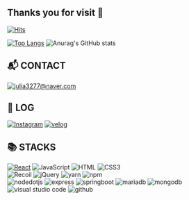 ## Thanks you for visit 👋

[![Hits](https://hits.seeyoufarm.com/api/count/incr/badge.svg?url=https%3A%2F%2Fgithub.com%2Fzeonzeon-e&count_bg=%234F4F4F&title_bg=%23399EE5&icon=&icon_color=%2383B9FF&title=welcome&edge_flat=false)](https://hits.seeyoufarm.com)

[![Top Langs](https://github-readme-stats.vercel.app/api/top-langs/?username=zeonzeon-e&layout=compact)](https://github.com/zeonzeon-e/github-readme-stats)
![Anurag's GitHub stats](https://github-readme-stats.vercel.app/api?username=zeonzeon-e&show_icons=true&theme=shadow_blue&card_width=200&hide_title=true)

## :mailbox_with_mail: CONTACT
<a href = ""><img alt="julia3277@naver.com" src ="https://img.shields.io/badge/julia3277@naver.com-399EE5.svg?&style=for-the-badge&logo=naver&logoColor=white" /></a>


## :speech_balloon: LOG
<a href = "https://www.instagram.com/ezh._.713/"> <img alt="Instagram" src ="https://img.shields.io/badge/Instagram-E4405F.svg?&style=for-the-badge&logo=Instagram&logoColor=white"/></a>
<a href = "https://velog.io/@zeonzeon-e/posts"> <img alt="velog" src ="https://img.shields.io/badge/velog-20C997.svg?&style=for-the-badge&logo=velog&logoColor=white"/></a>

## :books: STACKS
<a href = ""><img alt="React" src ="https://img.shields.io/badge/React-61DAFB.svg?&style=for-the-badge&logo=react&logoColor=black"/></a>
<img alt="JavaScript" src ="https://img.shields.io/badge/JavaScript-F7DF1E.svg?&style=for-the-badge&logo=JavaScript&logoColor=black"/>
<img alt="HTML" src ="https://img.shields.io/badge/HTML5-E34F26.svg?&style=for-the-badge&logo=HTML5&logoColor=white"/>
<img alt="CSS3" src ="https://img.shields.io/badge/CSS3-1572B6.svg?&style=for-the-badge&logo=CSS3&logoColor=white"/>
<br>
<img alt="Recoil" src ="https://img.shields.io/badge/Recoil-3578E5.svg?&style=for-the-badge&logo=Recoil&logoColor=white"/>
<img alt="jQuery" src ="https://img.shields.io/badge/jQuery-0769AD.svg?&style=for-the-badge&logo=jQuery&logoColor=white"/>
<img alt="yarn" src ="https://img.shields.io/badge/yarn-2C8EBB.svg?&style=for-the-badge&logo=yarn&logoColor=white"/>
<img alt="npm" src ="https://img.shields.io/badge/npm-CB3837.svg?&style=for-the-badge&logo=npm&logoColor=white"/>
<br>
<img alt="nodedotjs" src ="https://img.shields.io/badge/nodedotjs-339933.svg?&style=for-the-badge&logo=nodedotjs&logoColor=white"/>
<img alt="express" src ="https://img.shields.io/badge/express-000000.svg?&style=for-the-badge&logo=express&logoColor=white"/>
<img alt="springboot" src ="https://img.shields.io/badge/springboot-6DB33F.svg?&style=for-the-badge&logo=springboot&logoColor=white"/>
<img alt="mariadb" src ="https://img.shields.io/badge/mariadb-003545.svg?&style=for-the-badge&logo=mariadb&logoColor=white"/>
<img alt="mongodb" src ="https://img.shields.io/badge/mongodb-47A248.svg?&style=for-the-badge&logo=mongodb&logoColor=white"/>
<br>
<img alt="visual studio code" src ="https://img.shields.io/badge/visual%20studio%20code-007ACC.svg?&style=for-the-badge&logo=visualstudiocode&logoColor=white"/>
<img alt="github" src ="https://img.shields.io/badge/github-181717.svg?&style=for-the-badge&logo=github&logoColor=white"/>
